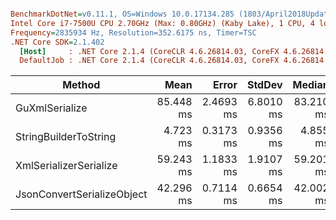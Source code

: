 ``` ini

BenchmarkDotNet=v0.11.1, OS=Windows 10.0.17134.285 (1803/April2018Update/Redstone4)
Intel Core i7-7500U CPU 2.70GHz (Max: 0.80GHz) (Kaby Lake), 1 CPU, 4 logical and 2 physical cores
Frequency=2835934 Hz, Resolution=352.6175 ns, Timer=TSC
.NET Core SDK=2.1.402
  [Host]     : .NET Core 2.1.4 (CoreCLR 4.6.26814.03, CoreFX 4.6.26814.02), 64bit RyuJIT
  DefaultJob : .NET Core 2.1.4 (CoreCLR 4.6.26814.03, CoreFX 4.6.26814.02), 64bit RyuJIT


```
|                     Method |      Mean |     Error |    StdDev |    Median | Scaled | ScaledSD |     Gen 0 |     Gen 1 |    Gen 2 | Allocated |
|--------------------------- |----------:|----------:|----------:|----------:|-------:|---------:|----------:|----------:|---------:|----------:|
|             GuXmlSerialize | 85.448 ms | 2.4693 ms | 6.8010 ms | 83.210 ms |   1.00 |     0.00 | 6000.0000 |         - |        - |  23.43 MB |
|      StringBuilderToString |  4.723 ms | 0.3173 ms | 0.9356 ms |  4.855 ms |   0.06 |     0.01 |  218.7500 |  218.7500 | 218.7500 |  10.47 MB |
|     XmlSerializerSerialize | 59.243 ms | 1.1833 ms | 1.9107 ms | 59.201 ms |   0.70 |     0.06 | 3000.0000 | 1000.0000 |        - |   24.8 MB |
| JsonConvertSerializeObject | 42.296 ms | 0.7114 ms | 0.6654 ms | 42.002 ms |   0.50 |     0.04 | 1000.0000 |         - |        - |   8.76 MB |
